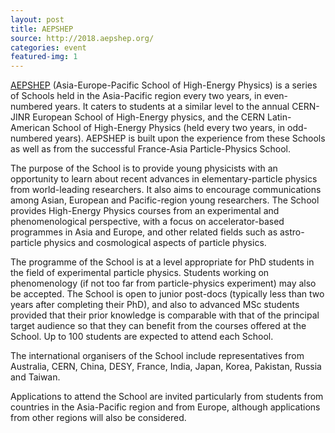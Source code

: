 ```yaml
---
layout: post
title: AEPSHEP
source: http://2018.aepshep.org/
categories: event
featured-img: 1
---
```


[AEPSHEP](/assets/pdfs/AESHEP_Poster.pdf) (Asia-Europe-Pacific School of High-Energy Physics) is a series of Schools held in the Asia-Pacific region every two years, in even-numbered years. It caters to students at a similar level to the annual CERN-JINR European School of High-Energy physics, and the CERN Latin-American School of High-Energy Physics (held every two years, in odd-numbered years). AEPSHEP is built upon the experience from these Schools as well as from the successful France-Asia Particle-Physics School.

The purpose of the School is to provide young physicists with an opportunity to learn about recent advances in elementary-particle physics from world-leading researchers. It also aims to encourage communications among Asian, European and Pacific-region young researchers. The School provides High-Energy Physics courses from an experimental and phenomenological perspective, with a focus on accelerator-based programmes in Asia and Europe, and other related fields such as astro-particle physics and cosmological aspects of particle physics.

The programme of the School is at a level appropriate for PhD students in the field of experimental particle physics. Students working on phenomenology (if not too far from particle-physics experiment) may also be accepted. The School is open to junior post-docs (typically less than two years after completing their PhD), and also to advanced MSc students provided that their prior knowledge is comparable with that of the principal target audience so that they can benefit from the courses offered at the School. Up to 100 students are expected to attend each School.

The international organisers of the School include representatives from Australia, CERN, China, DESY, France, India, Japan, Korea, Pakistan, Russia and Taiwan.

Applications to attend the School are invited particularly from students from countries in the Asia-Pacific region and from Europe, although applications from other regions will also be considered.
